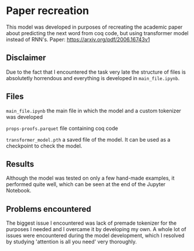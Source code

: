 
# Paper recreation

This model was developed in purposes of recreating the academic paper about predicting the next word from coq code, but using transformer model instead of RNN's. Paper: https://arxiv.org/pdf/2006.16743v1

## Disclaimer
Due to the fact that I encountered the task very late the structure of files is absolutetly horrendous and everything is developed in `main_file.ipynb`.

## Files 
`main_file.ipynb` the main file in which the model and a custom tokenizer was developed

`props-proofs.parquet` file containing coq code

`transformer_model.pth` a saved file of the model. It can be used as a checkpoint to check the model.

## Results
Although the model was tested on only a few hand-made examples, it performed quite well, which can be seen at the end of the Jupyter Notebook.

## Problems encountered
The biggest issue I encountered was lack of premade tokenizer for the purposes I needed and I overcame it by developing my own. A whole lot of issues were encountered during the model development, which I resolved by studying 'attention is all you need' very thoroughly.
